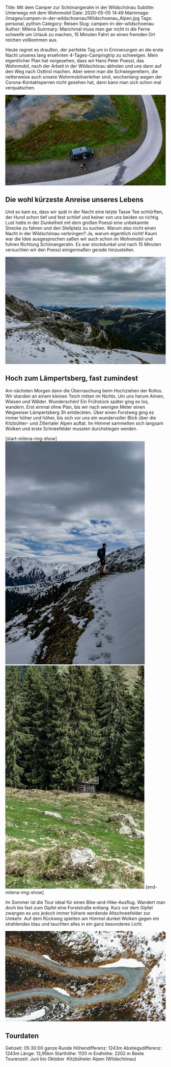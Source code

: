 Title: Mit dem Camper zur Schönangeralm in der Wildschönau
Subtitle: Unterwegs mit dem Wohnmobil
Date: 2020-05-05 14:49
Mainimage: /images/campen-in-der-wildschoenau/Wildschoenau_Alpen.jpg
Tags: personal, python
Category: Reisen
Slug: campen-in-der-wildschoenau
Author: Milena
Summary: Manchmal muss man gar nicht in die Ferne schweife um Urlaub zu machen, 15 Minuten Fahrt an einen fremden Ort reichen vollkommen aus.


Heute regnet es draußen, der perfekte Tag um in Erinnerungen an die erste Nacht unseres lang ersehnten 4-Tages-Campingtrip zu schwelgen. 
Mein eigentlicher Plan hat vorgesehen, dass wir Hans Peter Poessl, das Wohnmobil, nach der Arbeit in der Wildschönau abholen und uns dann auf den Weg nach Osttirol machen. Aber wenn man die Schwiegereltern, die netterweise auch unsere Wohnmobilverleiher sind, wochenlang wegen der Corona-Kontaktsperren nicht gesehen hat, dann kann man sich schon mal verquatschen.

![Pössel Dronenfoto](/images/campen-in-der-wildschoenau/Poessl_Drone.jpg) 

## Die wohl kürzeste Anreise unseres Lebens 
Und so kam es, dass wir spät in der Nacht eine letzte Tasse Tee schlürften, der Hund schon tief und fest schlief und keiner von uns beiden so richtig Lust hatte in der Dunkelheit mit dem großen Poessl eine unbekannte Strecke zu fahren und den Stellplatz zu suchen. 
Warum also nicht einen Nacht in der Wildschönau verbringen? Ja, warum eigentlich nicht! Kaum war die Idee ausgesprochen saßen wir auch schon im Wohnmobil und fuhren Richtung Schönangeralm. Es war stockdunkel und nach 15 Minuten versuchten wir den Poessl einigermaßen gerade hinzustellen.


![Wanderweg Lempersberg](/images/campen-in-der-wildschoenau/Wildschoenau_2.jpg) 

## Hoch zum Lämpertsberg, fast zumindest 

Am nächsten Morgen dann die Überraschung beim Hochziehen der Rollos. Wir standen an einem kleinen Teich mitten im Nichts. Um uns herum Almen, Wiesen und Wälder. Wunderschön!
Ein Frühstück später ging es los, wandern. Erst einmal ohne Plan, bis wir nach wenigen Meter einen Wegweiser Lämpertsberg 3h entdeckten. 
Über einen Forstweg ging es immer höher und höher, bis sich vor uns ein wundervoller Blick über die Kitzbühler- und Zillertaler Alpen auftat. Im Himmel sammelten sich langsam Wolken und erste Schneefelder mussten durchstiegen werden.

[start-milena-img-show]
  ![Lempersberg](/images/campen-in-der-wildschoenau/Laempersberg.jpg) 
  ![Huette Wildschönau](/images/campen-in-der-wildschoenau/huette_wildschoenau.jpg) 
[end-milena-img-show]

Im Sommer ist die Tour ideal für einen Bike-and-Hike-Ausflug. Wandert man doch bis fast zum Gipfel eine Forststraße entlang. Kurz vor dem Gipfel zwangen es uns jedoch immer höhere werdende Altschneefelder zur Umkehr. Auf dem Rückweg spielten am Himmel dunkel Wolken gegen ein strahlendes blau und tauchten alles in ein ganz besonderes Licht.

![Schoenanger Dronenfoto](/images/campen-in-der-wildschoenau/Wildschoenau_Drone.jpg) 

## Tourdaten
Gehzeit: 05:30:00 ganze Runde
Höhendifferenz: 1243m
Abstiegsdifferenz: 1243m
Länge: 13,95km
Starthöhe: 1120 m
Endhöhe: 2202 m
Beste Tourenzeit: Juni bis Oktober
:Kitzbüheler Alpen (Wildschönau)
